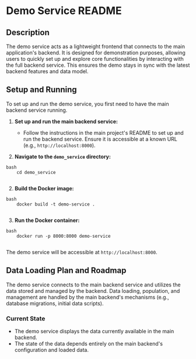 # Demo Service README

## Description

The demo service acts as a lightweight frontend that connects to the main application's backend. It is designed for demonstration purposes, allowing users to quickly set up and explore core functionalities by interacting with the full backend service. This ensures the demo stays in sync with the latest backend features and data model.

## Setup and Running

To set up and run the demo service, you first need to have the main backend service running.

1.  **Set up and run the main backend service:**
    *   Follow the instructions in the main project's README to set up and run the backend service. Ensure it is accessible at a known URL (e.g., `http://localhost:8000`).

2.  **Navigate to the `demo_service` directory:**
```
bash
    cd demo_service
    
```
2.  **Build the Docker image:**
```
bash
    docker build -t demo-service .
    
```
3.  **Run the Docker container:**
```
bash
    docker run -p 8000:8000 demo-service
    
```
The demo service will be accessible at `http://localhost:8000`.

## Data Loading Plan and Roadmap

The demo service connects to the main backend service and utilizes the data stored and managed by the backend. Data loading, population, and management are handled by the main backend's mechanisms (e.g., database migrations, initial data scripts).

### Current State

*   The demo service displays the data currently available in the main backend.
*   The state of the data depends entirely on the main backend's configuration and loaded data.
